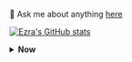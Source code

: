 💬 Ask me about anything [here](https://instagram.com/ezrakaba)

[![Ezra's GitHub stats](https://github-readme-stats.vercel.app/api?username=ezraarisi&show_icons=true&theme=radical)](https://github.com/anuraghazra/github-readme-stats)

<details>
    <summary><b> Now </b></summary><br/>
    
    Currently I'm into edtech and the way humans interact with AI.
    
</details>

